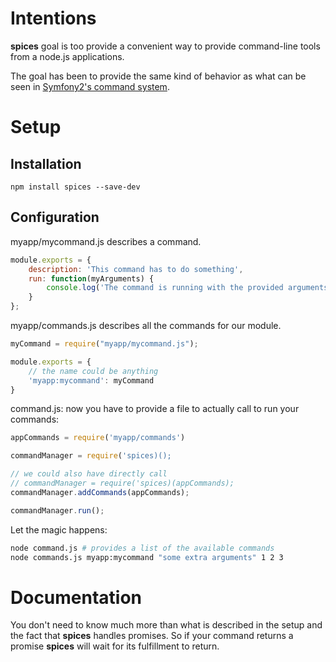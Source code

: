 Intentions
===

**spices** goal is too provide a convenient way to provide command-line tools
from a node.js applications.

The goal has been to provide the same kind of behavior as what can be seen in
[Symfony2's command system](http://symfony.com/doc/current/cookbook/console/console_command.html).

Setup
===

Installation
---

    npm install spices --save-dev

Configuration
---

myapp/mycommand.js describes a command.

``` js
module.exports = {
    description: 'This command has to do something',
    run: function(myArguments) {
        console.log('The command is running with the provided arguments', myArguments);
    }
};
```

myapp/commands.js describes all the commands for our module.

``` js
myCommand = require("myapp/mycommand.js");

module.exports = {
    // the name could be anything
    'myapp:mycommand': myCommand
}
```

command.js: now you have to provide a file to actually call to run your commands:

``` js
appCommands = require('myapp/commands')

commandManager = require('spices)();

// we could also have directly call
// commandManager = require('spices)(appCommands); 
commandManager.addCommands(appCommands);

commandManager.run();
```

Let the magic happens:

```bash
node command.js # provides a list of the available commands
node commands.js myapp:mycommand "some extra arguments" 1 2 3
```

Documentation
===

You don't need to know much more than what is described in the setup and the fact that **spices** handles promises. So if your command returns a promise **spices** will wait for its fulfillment to return.